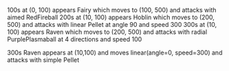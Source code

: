 100s at (0, 100) appears Fairy which moves to (100, 500) and attacks with aimed RedFireball
200s at (10, 100) appears Hoblin which moves to (200, 500) and attacks with linear Pellet at angle 90 and speed 300
300s at (10, 100) appears Raven which moves to (200, 500) and attacks with radial PurplePlasmaball at 4 directions and speed 100



300s Raven appears at (10,100) and moves linear(angle=0, speed=300) and attacks with simple Pellet